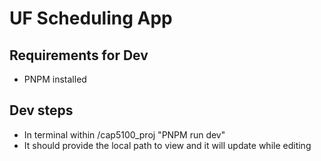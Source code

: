 # UF Scheduling App
## Requirements for Dev
- PNPM installed

## Dev steps
- In terminal within /cap5100_proj "PNPM run dev"
- It should provide the local path to view and it will update while editing
